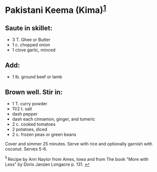 # Pakistani Keema (Kima)<sup id="a1">[1](#f1)</sup>

## Saute in skillet:

* 3 T. Ghee or Butter
* 1 c. chopped onion
* 1 clove garlic, minced

## Add:

* 1 lb. ground beef or lamb

## Brown well.  Stir in:

* 1 T. curry powder
* 11/2 t. salt
* dash pepper
* dash each cinnamon, ginger, and tumeric
* 2 c. cooked tomatoes
* 2 potatoes, diced
* 2 c. frozen peas or green beans

Cover and simmer 25 minutes. Serve with rice and optionally garnish with coconut.  Serves 5-6.





<b id="f1"><sup>1</sup></b> Recipe by Ann Naylor from Ames, Iowa and from The book "More with Less" by Doris Janzen Longacre p. 131. [↩](#a1)
